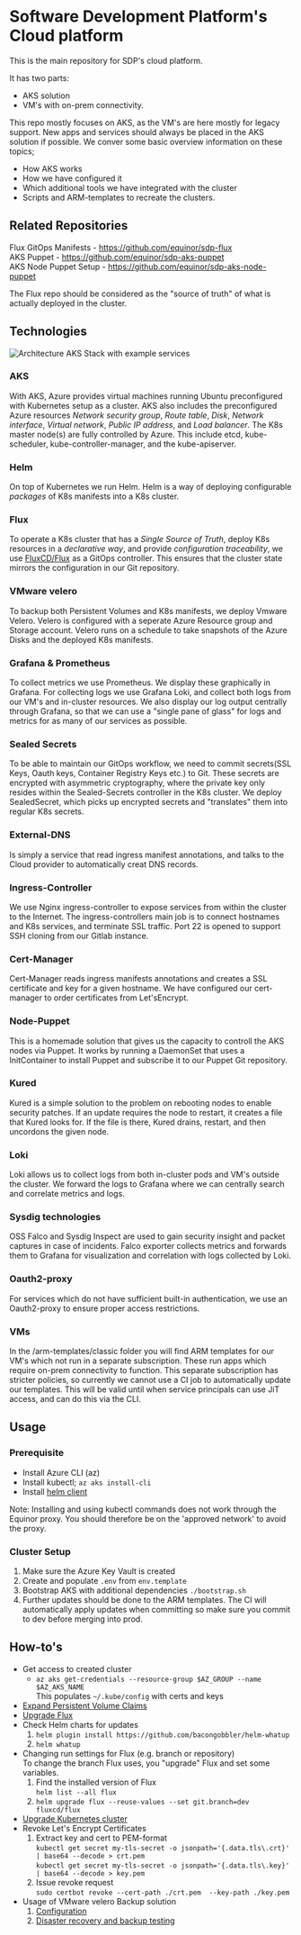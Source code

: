 # Software Development Platform's Cloud platform

This is the main repository for SDP's cloud platform.

It has two parts:
- AKS solution
- VM's with on-prem connectivity.

This repo mostly focuses on AKS, as the VM's are here mostly for legacy support. New apps and services should always be placed in the AKS solution if possible.
We conver some basic overview information on these topics;

- How AKS works
- How we have configured it
- Which additional tools we have integrated with the cluster
- Scripts and ARM-templates to recreate the clusters.

## Related Repositories

Flux GitOps Manifests - <https://github.com/equinor/sdp-flux>  
AKS Puppet - <https://github.com/equinor/sdp-aks-puppet>  
AKS Node Puppet Setup - <https://github.com/equinor/sdp-aks-node-puppet>

The Flux repo should be considered as the "source of truth" of what is actually deployed in the cluster.

## Technologies

![Architecture](/docs/sdp-aks.png)
AKS Stack with example services

### AKS

With AKS, Azure provides virtual machines running Ubuntu preconfigured with Kubernetes setup as a cluster. AKS also includes the preconfigured Azure resources _Network security group_, _Route table_, _Disk_, _Network interface_, _Virtual network_, _Public IP address_, and _Load balancer_. The K8s master node(s) are fully controlled by Azure. This include etcd, kube-scheduler, kube-controller-manager, and the kube-apiserver.

### Helm

On top of Kubernetes we run Helm. Helm is a way of deploying configurable _packages_ of K8s manifests into a K8s cluster.

### Flux

To operate a K8s cluster that has a _Single Source of Truth_, deploy K8s resources in a _declarative way_, and provide _configuration traceability_, we use [FluxCD/Flux](https://github.com/fluxcd/flux) as a GitOps controller. This ensures that the cluster state mirrors the configuration in our Git repository.

### VMware velero

To backup both Persistent Volumes and K8s manifests, we deploy Vmware Velero. Velero is configured with a seperate Azure Resource group and Storage account. Velero runs on a schedule to take snapshots of the Azure Disks and the deployed K8s manifests.

### Grafana & Prometheus
To collect metrics we use Prometheus. We display these graphically in Grafana. For collecting logs we use Grafana Loki, and collect both logs from our VM's and in-cluster resources. We also display our log output centrally through Grafana, so that we can use a "single pane of glass" for logs and metrics for as many of our services as possible.

### Sealed Secrets

To be able to maintain our GitOps workflow, we need to commit secrets(SSL Keys, Oauth keys, Container Registry Keys etc.) to Git. These secrets are encrypted with asymmetric cryptography, where the private key only resides within the Sealed-Secrets controller in the K8s cluster. We deploy SealedSecret, which picks up encrypted secrets and "translates" them into regular K8s secrets.

### External-DNS

Is simply a service that read ingress manifest annotations, and talks to the Cloud provider to automatically creat DNS records.

### Ingress-Controller

We use Nginx ingress-controller to expose services from within the cluster to the Internet. The ingress-controllers main job is to connect hostnames and K8s services, and terminate SSL traffic. Port 22 is opened to support SSH cloning from our Gitlab instance.

### Cert-Manager

Cert-Manager reads ingress manifests annotations and creates a SSL certificate and key for a given hostname. We have configured our cert-manager to order certificates from Let'sEncrypt.

### Node-Puppet

This is a homemade solution that gives us the capacity to controll the AKS nodes via Puppet. It works by running a DaemonSet that uses a InitContainer to install Puppet and subscribe it to our Puppet Git repository.

### Kured

Kured is a simple solution to the problem on rebooting nodes to enable security patches. If an update requires the node to restart, it creates a file that Kured looks for. If the file is there, Kured drains, restart, and then uncordons the given node.

### Loki

Loki allows us to collect logs from both in-cluster pods and VM's outside the cluster. We forward the logs to Grafana where we can centrally search and correlate metrics and logs.

### Sysdig technologies

OSS Falco and Sysdig Inspect are used to gain security insight and packet captures in case of incidents. Falco exporter collects metrics and forwards them to Grafana for visualization and correlation with logs collected by Loki.

### Oauth2-proxy
For services which do not have sufficient built-in authentication, we use an Oauth2-proxy to ensure proper access restrictions.

### VMs

In the /arm-templates/classic folder you will find ARM templates for our VM's which not run in a separate subscription. These run apps which require on-prem connectivity to function. This separate subscription has stricter policies, so currently we cannot use a CI job to automatically update our templates. This will be valid until when service principals can use JiT access, and can do this via the CLI.

## Usage

### Prerequisite

- Install Azure CLI (az)
- Install kubectl; `az aks install-cli`
- Install [helm client](https://helm.sh/docs/intro/install/)  

Note: Installing and using kubectl commands does not work through the Equinor proxy. You should therefore be on the 'approved network' to avoid the proxy.

### Cluster Setup

1. Make sure the Azure Key Vault is created
2. Create and populate `.env` from `env.template`
3. Bootstrap AKS with additional dependencies `./bootstrap.sh`
4. Further updates should be done to the ARM templates. The CI will automatically apply updates when committing so make sure you commit to dev before merging into prod.
  
## How-to's

- Get access to created cluster
  - `az aks get-credentials --resource-group $AZ_GROUP --name $AZ_AKS_NAME`  
  This populates `~/.kube/config` with certs and keys
- [Expand Persistent Volume Claims](https://kubernetes.io/docs/concepts/storage/persistent-volumes/#expanding-persistent-volumes-claims)
- [Upgrade Flux](/docs/upgrade-flux.md)
- Check Helm charts for updates
  1. `helm plugin install https://github.com/bacongobbler/helm-whatup` 
  2. `helm whatup`
- Changing run settings for Flux (e.g. branch or repository)  
To change the branch Flux uses, you "upgrade" Flux and set some variables.
  1. Find the installed version of Flux  
  `helm list --all flux`  
  2. `helm upgrade flux --reuse-values --set git.branch=dev fluxcd/flux`
- [Upgrade Kubernetes cluster](/docs/upgrade-kubernetes-cluster.md)
- Revoke Let's Encrypt Certificates
  1. Extract key and cert to PEM-format  
 `kubectl get secret my-tls-secret -o jsonpath='{.data.tls\.crt}' | base64 --decode > crt.pem`  
 `kubectl get secret my-tls-secret -o jsonpath='{.data.tls\.key}' | base64 --decode > key.pem`
  2. Issue revoke request  
  `sudo certbot revoke --cert-path ./crt.pem  --key-path ./key.pem`
- Usage of VMware velero Backup solution
  1. [Configuration](/docs/velero.md)
  2. [Disaster recovery and backup testing](/docs/velero-backup-routine.md)
